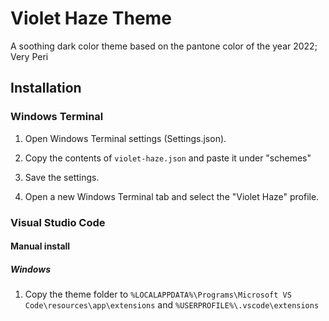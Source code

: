 # Violet Haze Theme

A soothing dark color theme based on the pantone color of the year 2022; Very Peri

## Installation

### Windows Terminal

1. Open Windows Terminal settings (Settings.json).
2. Copy the contents of `violet-haze.json` and paste it under "schemes"

4. Save the settings.
5. Open a new Windows Terminal tab and select the "Violet Haze" profile.

### Visual Studio Code

#### Manual install

##### Windows

1. Copy the theme folder to `%LOCALAPPDATA%\Programs\Microsoft VS Code\resources\app\extensions` and `%USERPROFILE%\.vscode\extensions`